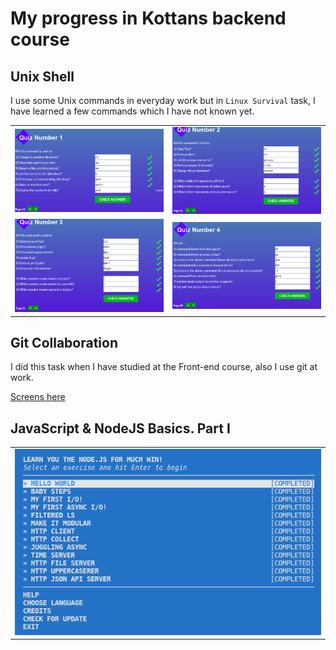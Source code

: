 # My progress in Kottans backend course

## Unix Shell

I use some Unix commands in everyday work but in `Linux Survival` task, I have learned a few commands which I have not known yet.

<table>
  <tr>
    <td> <img src="./images/unix_shell-1.png" alt="Unix_shell"/> </td>
    <td> <img src="./images/unix_shell-2.png" alt="Unix_shell"/> </td>
  </tr>
  <tr>
    <td> <img src="./images/unix_shell-3.png" alt="Unix_shell"/> </td>
    <td> <img src="./images/unix_shell-4.png" alt="Unix_shell"/> </td>
  </tr>
</table>

## Git Collaboration

I did this task when I have studied at the Front-end course, also I use git at work.

[Screens here](https://github.com/vladk96/kottans-frontend#git-collaboration)

## JavaScript & NodeJS Basics. Part I

<table>
  <tr>
    <td> <img src="./images/js_basics1.png" alt="js_basics1"/> </td>
    <!--<td> <img src="" alt="js_basics1"/> </td>-->
  </tr>
  <tr>
    <!--<td> <img src="" alt="js_basics1"/> </td>-->
    <!--<td> <img src="" alt="js_basics1"/> </td>-->
  </tr>
</table>
